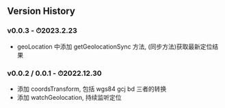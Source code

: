 ## Version History

### v0.0.3 - ⏱2023.2.23
-   geoLocation 中添加 getGeolocationSync 方法, (同步方法)获取最新定位结果
### v0.0.2 / 0.0.1 - ⏱2022.12.30

-   添加 coordsTransform, 包括 wgs84 gcj bd 三者的转换
-   添加 watchGeolocation, 持续监听定位
